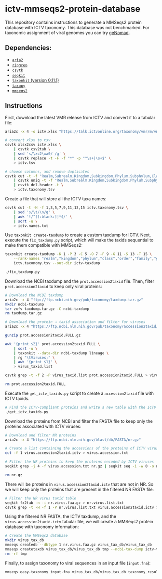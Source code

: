 # ictv-mmseqs2-protein-database

This repository contains instructions to generate a MMSeqs2 protein database with ICTV taxonomy. This database was not benchmarked. For taxonomic assignment of viral genomes you can try [geNomad](https://github.com/apcamargo/genomad).

## Dependencies:

- [`aria2`](https://github.com/aria2/aria2)
- [`ripgrep`](https://github.com/BurntSushi/ripgrep)
- [`csvtk`](https://github.com/shenwei356/csvtk)
- [`seqkit`](https://github.com/shenwei356/seqkit)
- [`taxonkit` (version 0.11.1)](https://github.com/shenwei356/taxonkit/releases/tag/v0.11.1)
- [`taxopy`](https://github.com/apcamargo/taxopy)
- [`mmseqs2`](https://github.com/soedinglab/MMseqs2)

## Instructions

First, download the latest VMR release from ICTV and convert it to a tabular file:

```bash
aria2c -x 4 -o ictv.xlsx "https://talk.ictvonline.org/taxonomy/vmr/m/vmr-file-repository/13426/download"

# convert xlsx to tsv
csvtk xlsx2csv ictv.xlsx \
    | csvtk csv2tab \
    | sed 's/\xc2\xa0/ /g' \
    | csvtk replace -t -F -f "*" -p "^\s+|\s+$" \
    > ictv.tsv

# choose columns, and remove duplicates
csvtk cut -t -f "Realm,Subrealm,Kingdom,Subkingdom,Phylum,Subphylum,Class,Subclass,Order,Suborder,Family,Subfamily,Genus,Subgenus,Species" ictv.tsv \
    | csvtk uniq -t -f "Realm,Subrealm,Kingdom,Subkingdom,Phylum,Subphylum,Class,Subclass,Order,Suborder,Family,Subfamily,Genus,Subgenus,Species" \
    | csvtk del-header -t \
    > ictv.taxonomy.tsv
```

Create a file that will store all the ICTV taxa names:

```bash
csvtk cut -t -H -f 1,3,5,7,9,11,13,15 ictv.taxonomy.tsv \
    | sed 's/\t/\n/g' \
    | awk '!/^[[:blank:]]*$/' \
    | sort -u \
    > ictv.names.txt
```

Use `taxonkit create-taxdump` to create a custom taxdump for ICTV. Next, execute the `fix_taxdump.py` script, which will make the taxids sequential to make them compatible with MMSeqs2:

```bash
taxonkit create-taxdump -K 1 -P 3 -C 5 -O 7 -F 9 -G 11 -S 13 -T 15 \
    --rank-names "realm","kingdom","phylum","class","order","family","genus","species" \
    ictv.taxonomy.tsv --out-dir ictv-taxdump

./fix_taxdump.py
```

Download the NCBI taxdump and the `prot.accession2taxid` file. Then, filter `prot.accession2taxid` to keep only viral proteins:

```bash
# Download the NCBI taxdump
aria2c -x 4 "ftp://ftp.ncbi.nih.gov/pub/taxonomy/taxdump.tar.gz"
mkdir ncbi-taxdump
tar zxfv taxdump.tar.gz -C ncbi-taxdump
rm taxdump.tar.gz

# Download the protein → taxid association and filter for viruses
aria2c -x 4 "https://ftp.ncbi.nlm.nih.gov/pub/taxonomy/accession2taxid/prot.accession2taxid.FULL.gz"

gunzip prot.accession2taxid.FULL.gz

awk '{print $2}' prot.accession2taxid.FULL \
    | sort -u \
    | taxonkit --data-dir ncbi-taxdump lineage \
    | rg "\tViruses;" \
    | awk '{print $1}' \
    > virus_taxid.list

csvtk grep -t -f 2 -P virus_taxid.list prot.accession2taxid.FULL > virus.accession2taxid

rm prot.accession2taxid.FULL
```

Execute the `get_ictv_taxids.py` script to create a `accession2taxid` file with ICTV taxids.

```bash
# Find the ICTV-compliant proteins and write a new table with the ICTV taxids
./get_ictv_taxids.py
```

Download the proteins from NCBI and filter the FASTA file to keep only the proteins associated with ICTV viruses:

```bash
# Download and filter NR proteins
aria2c -x 4 "https://ftp.ncbi.nlm.nih.gov/blast/db/FASTA/nr.gz"

# Create a list containing the accessions of the proteins of ICTV viruses
cut -f 1 virus.accession2taxid.ictv > virus.accession.txt

# Filter the NR proteins to keep the proteins encoded by ICTV viruses
seqkit grep -j 4 -f virus.accession.txt nr.gz | seqkit seq -i -w 0 -o nr.virus.faa.gz

rm nr.gz
```

There will be proteins in `virus.accession2taxid.ictv` that are not in NR. So we will keep only the proteins that are present in the filtered NR FASTA file:

```bash
# Filter the NR virus taxid table
seqkit fx2tab -n -i nr.virus.faa.gz > nr.virus.list.txt
csvtk grep -t -H -f 1 -P nr.virus.list.txt virus.accession2taxid.ictv > nr.virus.accession2taxid.ictv
```

Using the filtered NR FASTA, the ICTV taxdump, and the `virus.accession2taxid.ictv` tabular file, we will create a MMSeqs2 protein database with taxonomy information:

```bash
# Create the MMSeqs2 database
mkdir virus_tax_db
mmseqs createdb --dbtype 1 nr.virus.faa.gz virus_tax_db/virus_tax_db
mmseqs createtaxdb virus_tax_db/virus_tax_db tmp --ncbi-tax-dump ictv-taxdump --tax-mapping-file nr.virus.accession2taxid.ictv
rm -rf tmp
```

Finally, to assign taxonomy to viral sequences in an input file (`input.fna`):

```bash
mmseqs easy-taxonomy input.fna virus_tax_db/virus_tax_db taxonomy_results tmp -e 1e-5 -s 6 --blacklist "" --tax-lineage 1
```

